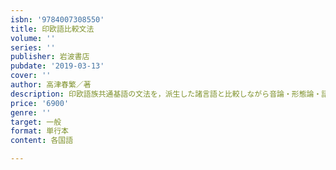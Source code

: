 ```yaml
---
isbn: '9784007308550'
title: 印欧語比較文法
volume: ''
series: ''
publisher: 岩波書店
pubdate: '2019-03-13'
cover: ''
author: 高津春繁／著
description: 印欧語族共通基語の文法を，派生した諸言語と比較しながら音論・形態論・語群の観点から考察する基本書．
price: '6900'
genre: ''
target: 一般
format: 単行本
content: 各国語

---
```

